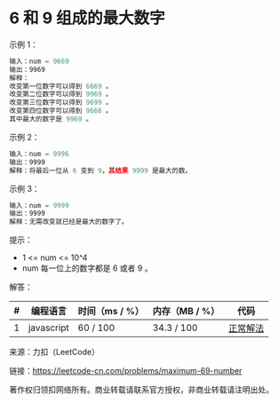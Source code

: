 # 6 和 9 组成的最大数字

示例 1：

``` javascript
输入：num = 9669
输出：9969
解释：
改变第一位数字可以得到 6669 。
改变第二位数字可以得到 9969 。
改变第三位数字可以得到 9699 。
改变第四位数字可以得到 9666 。
其中最大的数字是 9969 。
```

示例 2：

``` javascript
输入：num = 9996
输出：9999
解释：将最后一位从 6 变到 9，其结果 9999 是最大的数。
```

示例 3：

``` javascript
输入：num = 9999
输出：9999
解释：无需改变就已经是最大的数字了。
```

提示：

- 1 <= num <= 10^4
- num 每一位上的数字都是 6 或者 9 。


解答：

**#**|**编程语言**|**时间（ms / %）**|**内存（MB / %）**|**代码**
--|--|--|--|--
1|javascript|60 / 100|34.3 / 100|[正常解法](./javascript/ac_v1.js)

来源：力扣（LeetCode）

链接：https://leetcode-cn.com/problems/maximum-69-number

著作权归领扣网络所有。商业转载请联系官方授权，非商业转载请注明出处。
